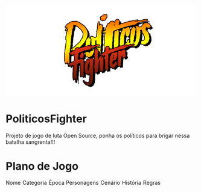 ![alt text](https://github.com/facilityweb/PoliticosFighter/blob/master/PFLogoPNG.png)
# PoliticosFighter
Projeto de jogo de luta Open Source, ponha os políticos para brigar nessa batalha sangrenta!!!

# Plano de Jogo
Nome 
Categoria 
Época
Personagens 
Cenário 
História 
Regras 

